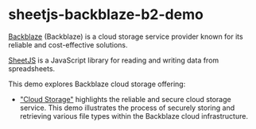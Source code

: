 # sheetjs-backblaze-b2-demo

[Backblaze](https://www.backblaze.com/cloud-storage) (Backblaze) is a cloud storage service provider known for its reliable and cost-effective solutions.

[SheetJS](https://sheetjs.com) is a JavaScript library for reading and writing
data from spreadsheets.

This demo explores Backblaze cloud storage offering:

- ["Cloud Storage"](#cloud-storage) highlights the reliable and secure cloud storage service. This demo illustrates the process of securely storing and retrieving various file types within the Backblaze cloud infrastructure.
